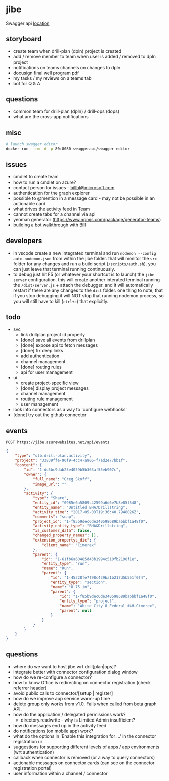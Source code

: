 # jibe

Swagger api [location](./config/swagger.json)

## storyboard

* create team when drill-plan (dpln) project is created
* add / remove member to team when user is added / removed to dpln project
* notifications on teams channels on changes to dpln
* docusign final well program pdf
* my tasks / my reviews on a teams tab
* bot for Q & A

## questions

* common team for drill-plan (dpln) / drill-ops (dops)
* what are the cross-app notifications

## misc

```bash
# launch swagger editor
docker run --rm -d -p 80:8080 swaggerapi/swagger-editor
```

## issues

* cmdlet to create team
* how to run a cmdlet on azure?
* contact person for issues - billbl@microsoft.com
* authentication for the graph explorer
* possible to @mention in a message card - may not be possible in an actionable card
* what drives the activity feed in Team
* cannot create tabs for a channel via api
* yeoman generator (https://www.npmjs.com/package/generator-teams)
* building a bot walkthrough with Bill

## developers

* in vscode create a new integrated terminal and run `nodemon --config auto-nodemon.json` from within the jibe folder. that will monitor the `src` folder for any changes and run a build script (`/scripts/auth.sh`). you can just leave that terminal running continuously.
* to debug just hit F5 (or whatever your shortcut is to launch) the `jibe server` configuration. this will create another interated terminal running the `/dist/server.js` + attach the debugger. and it will automatically restart if there are any changes to the `dist` folder. one thing to note, that if you stop debugging it will NOT stop that running nodemon process, so you will still have to kill (`ctrl+c`) that explicitly.

## todo

* svc
  * link drillplan project id properly
  * [done] save all events from drillplan
  * [done] expose api to fetch messages
  * [done] fix deep links
  * add authentication
  * channel management
  * [done] routing rules
  * api for user management
* ui
  * create project-specific view
  * [done] display project messages
  * channel management
  * routing rule management
  * user management
* look into connectors as a way to 'configure webhooks'
* [done] try out the github connector

## events

`POST https://jibe.azurewebsites.net/api/events`
```json
{
    "type": "slb.drill-plan.activity",
    "project": "33839ffe-90f9-4cc4-a906-f7ad2e77bb1f",
    "content": {
        "id": "1-dd5bc9dab23e4059b5b363af55eb907c",
        "owner": {
            "full_name": "Greg Skoff",
            "image_url": ""
        },
        "activity": {
            "type": "Share",
            "entity_id": "0985e6a5809c42599a6d6e7b8e85f548",
            "entity_name": "Untitled BHA/Drillstring",
            "activity_time": "2017-05-03T19:36:40.7948026Z",
            "comments": "snap",
            "project_id": "1-f85b9dec6de340598689babbbf1a48f0",
            "activity_entity_type": "BHA&Drillstring",
            "is_customer_data": false,
            "changed_property_names": [],
            "extension_propertys_dic": {
                "client_name": "Cimerex"
            },
            "parent": {
                "id": "1-61fb6a60485d43b1994c510fb2198f1e",
                "entity_type": "run",
                "name": "Run",
                "parent": {
                    "id": "1-45328fe7f98c439ba1b217d5b551f0f4",
                    "entity_type": "section",
                    "name": "8.75 in",
                    "parent": {
                        "id": "1-f85b9dec6de340598689babbbf1a48f0",
                        "entity_type": "project",
                        "name": "White City 8 Federal #4H–Cimerex",
                        "parent": null
                    }
                }
            }
        }
    }
}
```

## questions

* where do we want to host jibe wrt drill[plan|ops]?
* integrate better with connector configuration dialog window
* how do we re-configure a connector?
* how to know Office is redirecting on connector registration (check referrer header)
* avoid public calls to connector/[setup | register]
* how do we improve app service warm-up time
* delete group only works from v1.0. Fails when called from beta graph API.
* how do the application / delegated permissions work?
  * directory.readwrite - why is Limited Admin insufficient?
* how do messages end up in the activity feed
* do notifications (on mobile app) work?
* what do the options in 'Enable this integration for ...' in the connector registration ui
* suggestions for supporting different levels of apps / app environments (wrt authentication)
* callback when connector is removed (or a way to query connectors)
* actionable messages on connector cards (can see on the connector registration portal)
* user information within a channel / connector

